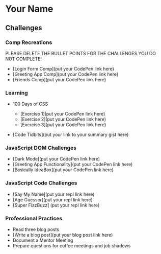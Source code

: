 # Your Name

## Challenges

### Comp Recreations

PLEASE DELETE THE BULLET POINTS FOR THE CHALLENGES YOU DO NOT COMPLETE!

- [Login Form Comp](put your CodePen link here)
- [Greeting App Comp](put your CodePen link here)
- [Friends Comp](put your CodePen link here)

### Learning

- 100 Days of CSS
    - [Exercise 1](put your CodePen link here)
    - [Exercise 2](put your CodePen link here)
    - [Exercise 3](put your CodePen link here)

- [Code Tidbits](put your link to your summary gist here)

### JavaScript DOM Challenges

- [Dark Mode](put your CodePen link here)
- [Greeting App Functionality](put your CodePen link here)
- [Basically IdeaBox](put your CodePen link here)

### JavaScript Code Challenges

- [Say My Name](put your repl link here)
- [Age Guesser](put your repl link here)
- [Super FizzBuzz] (put your repl link here)

### Professional Practices

- Read three blog posts
- [Write a blog post](put your blog post link here)
- Document a Mentor Meeting
- Prepare questions for coffee meetings and job shadows
